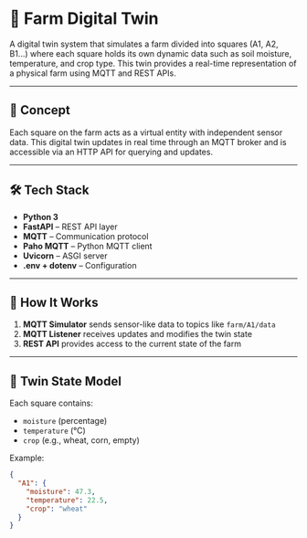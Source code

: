 # 🌾 Farm Digital Twin

A digital twin system that simulates a farm divided into squares (A1, A2, B1...) where each square holds its own dynamic data such as soil moisture, temperature, and crop type. This twin provides a real-time representation of a physical farm using MQTT and REST APIs.

---

## 🧠 Concept

Each square on the farm acts as a virtual entity with independent sensor data. This digital twin updates in real time through an MQTT broker and is accessible via an HTTP API for querying and updates.

---

## 🛠️ Tech Stack

- **Python 3**
- **FastAPI** – REST API layer
- **MQTT** – Communication protocol
- **Paho MQTT** – Python MQTT client
- **Uvicorn** – ASGI server
- **.env + dotenv** – Configuration

---

## 🔁 How It Works

1. **MQTT Simulator** sends sensor-like data to topics like `farm/A1/data`
2. **MQTT Listener** receives updates and modifies the twin state
3. **REST API** provides access to the current state of the farm

---

## 📐 Twin State Model

Each square contains:

- `moisture` (percentage)
- `temperature` (°C)
- `crop` (e.g., wheat, corn, empty)

Example:

```json
{
  "A1": {
    "moisture": 47.3,
    "temperature": 22.5,
    "crop": "wheat"
  }
}
